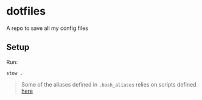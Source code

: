 # dotfiles

A repo to save all my config files

## Setup

Run:

```console
stow .
```

> Some of the aliases defined in `.bash_aliases` relies on scripts defined
> [here](https://github.com/nprimo/scripts)
